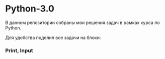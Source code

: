 # Python-3.0

В данном репозитории собраны мои решения задач в рамках курса по Python.


Для удобства поделил все задачи на блоки: 
### Print, Input
